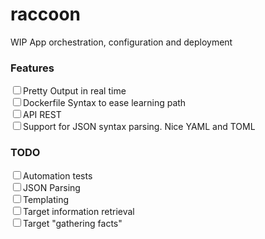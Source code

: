 # raccoon
WIP App orchestration, configuration and deployment

### Features
<input type="checkbox">Pretty Output in real time</input><br>
<input type="checkbox">Dockerfile Syntax to ease learning path</input><br>
<input type="checkbox">API REST</input><br>
<input type="checkbox">Support for JSON syntax parsing. Nice YAML and TOML</input><br>

### TODO
<input type="checkbox">Automation tests</input><br>
<input type="checkbox">JSON Parsing</input><br>
<input type="checkbox">Templating</input><br>
<input type="checkbox">Target information retrieval</input><br>
<input type="checkbox">Target "gathering facts"</input><br>